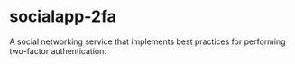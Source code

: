 # socialapp-2fa
A social networking service that implements best practices for performing two-factor authentication.
